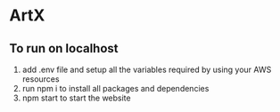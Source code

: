 # ArtX

## To run on localhost
 
1. add .env file and setup all the variables required by using your AWS resources
2. run npm i to install all packages and dependencies
3. npm start to start the website
